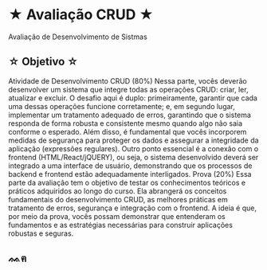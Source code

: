 # ★ Avaliação CRUD ★
Avaliação de Desenvolvimento de Sistmas

## ☆ Objetivo ☆
Atividade de Desenvolvimento CRUD (80%) Nessa parte, vocês deverão desenvolver um sistema que integre todas as operações CRUD: criar, ler, atualizar e excluir. O desafio aqui é duplo: primeiramente, garantir que cada uma dessas operações funcione corretamente; e, em segundo lugar, implementar um tratamento adequado de erros, garantindo que o sistema responda de forma robusta e consistente mesmo quando algo não saia conforme o esperado. Além disso, é fundamental que vocês incorporem medidas de segurança para proteger os dados e assegurar a integridade da aplicação (expressões regulares). Outro ponto essencial é a conexão com o frontend (HTML/React/jQUERY), ou seja, o sistema desenvolvido deverá ser integrado a uma interface de usuário, demonstrando que os processos de backend e frontend estão adequadamente interligados.
Prova (20%) Essa parte da avaliação tem o objetivo de testar os conhecimentos teóricos e práticos adquiridos ao longo do curso. Ela abrangerá os conceitos fundamentais do desenvolvimento CRUD, as melhores práticas em tratamento de erros, segurança e integração com o frontend. A ideia é que, por meio da prova, vocês possam demonstrar que entenderam os fundamentos e as estratégias necessárias para construir aplicações robustas e seguras.


## ᨐฅ
